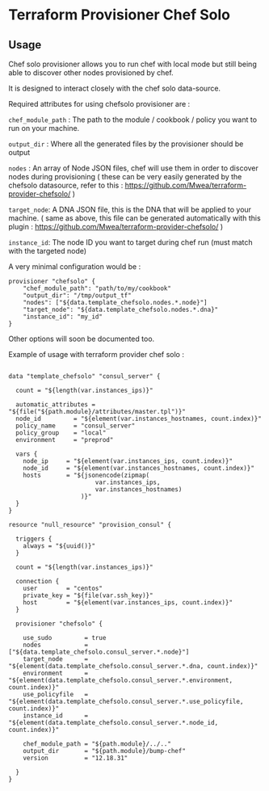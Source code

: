 Terraform Provisioner Chef Solo
==================

Usage
---------------------

Chef solo provisioner allows you to run chef with local mode but still being able to discover other nodes provisioned by chef.

It is designed to interact closely with the chef solo data-source.

Required attributes for using chefsolo provisioner are :

`chef_module_path` : The path to the module / cookbook / policy you want to run on your machine.

`output_dir` : Where all the generated files by the provisioner should be output

`nodes` : An array of Node JSON files, chef will use them in order to discover nodes during provisioning
( these can be very easily generated by the chefsolo datasource, refer to this : https://github.com/Mwea/terraform-provider-chefsolo/ )

`target_node`: A DNA JSON file, this is the DNA that will be applied to your machine. ( same as above, this file can be generated automatically with this plugin : https://github.com/Mwea/terraform-provider-chefsolo/ ) 

`instance_id`: The node ID you want to target during chef run (must match with the targeted node)

A very minimal configuration would be :

```
provisioner "chefsolo" {
    "chef_module_path": "path/to/my/cookbook"
    "output_dir": "/tmp/output_tf"
    "nodes": ["${data.template_chefsolo.nodes.*.node}"]
    "target_node": "${data.template_chefsolo.nodes.*.dna}"
    "instance_id": "my_id"
}
```

Other options will soon be documented too.

Example of usage with terraform provider chef solo : 

```

data "template_chefsolo" "consul_server" {

  count = "${length(var.instances_ips)}"

  automatic_attributes = "${file("${path.module}/attributes/master.tpl")}"
  node_id         = "${element(var.instances_hostnames, count.index)}"
  policy_name     = "consul_server"
  policy_group    = "local"
  environment     = "preprod"

  vars {
    node_ip     = "${element(var.instances_ips, count.index)}"
    node_id     = "${element(var.instances_hostnames, count.index)}"
    hosts       = "${jsonencode(zipmap(
                        var.instances_ips,
                        var.instances_hostnames)
                    )}"
  }
}

resource "null_resource" "provision_consul" {

  triggers {
    always = "${uuid()}"
  }

  count = "${length(var.instances_ips)}"

  connection {
    user        = "centos"
    private_key = "${file(var.ssh_key)}"
    host        = "${element(var.instances_ips, count.index)}"
  }

  provisioner "chefsolo" {

    use_sudo         = true
    nodes            = ["${data.template_chefsolo.consul_server.*.node}"]
    target_node      = "${element(data.template_chefsolo.consul_server.*.dna, count.index)}"
    environment      = "${element(data.template_chefsolo.consul_server.*.environment, count.index)}"
    use_policyfile   = "${element(data.template_chefsolo.consul_server.*.use_policyfile, count.index)}"
    instance_id      = "${element(data.template_chefsolo.consul_server.*.node_id, count.index)}"

    chef_module_path = "${path.module}/../.."
    output_dir       = "${path.module}/bump-chef"
    version          = "12.18.31"

  }
}
```
